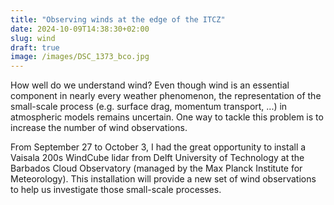 ```yaml
---
title: "Observing winds at the edge of the ITCZ"
date: 2024-10-09T14:38:30+02:00
slug: wind
draft: true
image: /images/DSC_1373_bco.jpg
---
```



How well do we understand wind? Even though wind is an essential component in nearly every weather phenomenon, the representation of the small-scale process (e.g. surface drag, momentum transport, ...) in atmospheric models remains uncertain. One way to tackle this problem is to increase the number of wind observations. 

From September 27 to October 3, I had the great opportunity to install a Vaisala 200s WindCube lidar from Delft University of Technology at the Barbados Cloud Observatory (managed by the Max Planck Institute for Meteorology). This installation will provide a new set of wind observations to help us investigate those small-scale processes. 




